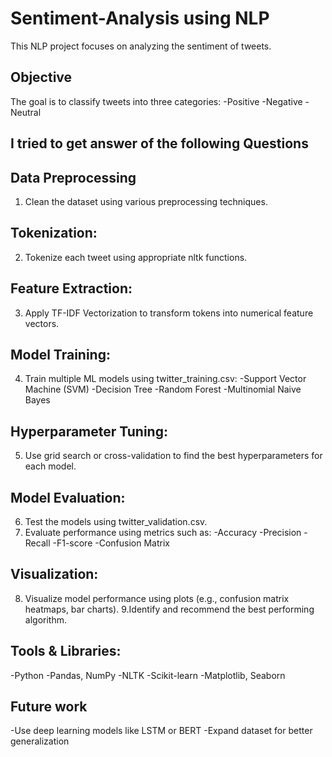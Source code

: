 # Sentiment-Analysis using NLP
This NLP project focuses on analyzing the sentiment of tweets. 
## Objective
The goal is to classify tweets into three categories: 
-Positive
-Negative
-Neutral

## I tried to get answer of the following Questions 
## Data Preprocessing
1. Clean the dataset using various preprocessing techniques.
## Tokenization:
2. Tokenize each tweet using appropriate nltk functions.
## Feature Extraction:
3. Apply TF-IDF Vectorization to transform tokens into numerical feature vectors.
## Model Training:
4. Train multiple ML models using twitter_training.csv:
-Support Vector Machine (SVM)
-Decision Tree
-Random Forest
-Multinomial Naive Bayes

## Hyperparameter Tuning:
5. Use grid search or cross-validation to find the best hyperparameters for each model.
## Model Evaluation:
6. Test the models using twitter_validation.csv.
7. Evaluate performance using metrics such as:
-Accuracy
-Precision
-Recall
-F1-score
-Confusion Matrix

## Visualization:

8. Visualize model performance using plots (e.g., confusion matrix heatmaps, bar charts).
9.Identify and recommend the best performing algorithm. 
## Tools & Libraries:
-Python
-Pandas, NumPy
-NLTK
-Scikit-learn
-Matplotlib, Seaborn
## Future work 
-Use deep learning models like LSTM or BERT
-Expand dataset for better generalization

